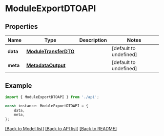 # ModuleExportDTOAPI


## Properties

Name | Type | Description | Notes
------------ | ------------- | ------------- | -------------
**data** | [**ModuleTransferDTO**](ModuleTransferDTO.md) |  | [default to undefined]
**meta** | [**MetadataOutput**](MetadataOutput.md) |  | [default to undefined]

## Example

```typescript
import { ModuleExportDTOAPI } from './api';

const instance: ModuleExportDTOAPI = {
    data,
    meta,
};
```

[[Back to Model list]](../README.md#documentation-for-models) [[Back to API list]](../README.md#documentation-for-api-endpoints) [[Back to README]](../README.md)
